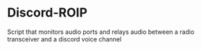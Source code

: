 # Discord-ROIP
Script that monitors audio ports and relays audio between a radio transceiver and a discord voice channel
